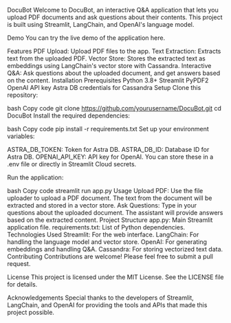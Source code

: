 DocuBot
Welcome to DocuBot, an interactive Q&A application that lets you upload PDF documents and ask questions about their contents. This project is built using Streamlit, LangChain, and OpenAI's language model.

Demo
You can try the live demo of the application here.

Features
PDF Upload: Upload PDF files to the app.
Text Extraction: Extracts text from the uploaded PDF.
Vector Store: Stores the extracted text as embeddings using LangChain's vector store with Cassandra.
Interactive Q&A: Ask questions about the uploaded document, and get answers based on the content.
Installation
Prerequisites
Python 3.8+
Streamlit
PyPDF2
OpenAI API key
Astra DB credentials for Cassandra
Setup
Clone this repository:

bash
Copy code
git clone https://github.com/yourusername/DocuBot.git
cd DocuBot
Install the required dependencies:

bash
Copy code
pip install -r requirements.txt
Set up your environment variables:

ASTRA_DB_TOKEN: Token for Astra DB.
ASTRA_DB_ID: Database ID for Astra DB.
OPENAI_API_KEY: API key for OpenAI.
You can store these in a .env file or directly in Streamlit Cloud secrets.

Run the application:

bash
Copy code
streamlit run app.py
Usage
Upload PDF: Use the file uploader to upload a PDF document. The text from the document will be extracted and stored in a vector store.
Ask Questions: Type in your questions about the uploaded document. The assistant will provide answers based on the extracted content.
Project Structure
app.py: Main Streamlit application file.
requirements.txt: List of Python dependencies.
Technologies Used
Streamlit: For the web interface.
LangChain: For handling the language model and vector store.
OpenAI: For generating embeddings and handling Q&A.
Cassandra: For storing vectorized text data.
Contributing
Contributions are welcome! Please feel free to submit a pull request.

License
This project is licensed under the MIT License. See the LICENSE file for details.

Acknowledgements
Special thanks to the developers of Streamlit, LangChain, and OpenAI for providing the tools and APIs that made this project possible.
